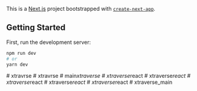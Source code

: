This is a [Next.js](https://nextjs.org/) project bootstrapped with [`create-next-app`](https://github.com/vercel/next.js/tree/canary/packages/create-next-app).

## Getting Started

First, run the development server:

```bash
npm run dev
# or
yarn dev
```

#   x t r a v r s e  
 #   x t r a v r s e  
 #   m a i n _ x t r a v e r s e  
 #   x t r a v e r s e _ r e a c t  
 #   x t r a v e r s e _ r e a c t  
 #   x t r a v e r s e _ r e a c t  
 #   x t r a v e r s e _ r e a c t  
 #   x t r a v e r s e _ r e a c t  
 #   x t r a v e r s e _ m a i n  
 
